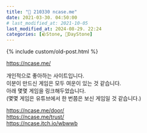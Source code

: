 ```yaml
---
title: "🌱 210330 ncase.me"
date: 2021-03-30. 04:50:00
# last_modified_at: 2021-10-05
last_modified_at: 2024-08-29. 22:24
categories: [🪨Stone, 🌱DayStone]
---
```

{% include custom/old-post.html %}

<https://ncase.me/>  

개인적으로 좋아하는 사이트입니다.  
이분이 만드신 게임은 모두 여운이 있는 것 같습니다.  
아래 몇몇 게임을 링크해두었습니다.  
(몇몇 게임은 유튜브에서 한 번쯤은 보신 게임일 것 같습니다.)  

<https://ncase.me/door/>  
<https://ncase.me/trust/>  
<https://ncase.itch.io/wbwwb>  
